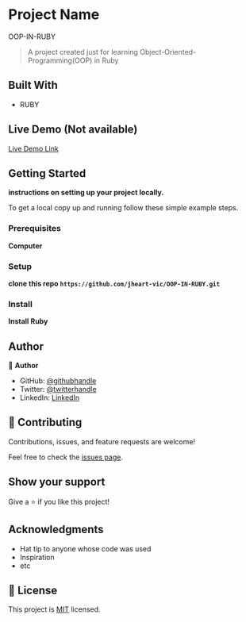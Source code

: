 # Project Name
OOP-IN-RUBY
> A project created just for learning Object-Oriented-Programming(OOP) in Ruby

## Built With

- RUBY

## Live Demo (Not available)

[Live Demo Link](https://livedemo.com)


## Getting Started

**instructions on setting up your project locally.**


To get a local copy up and running follow these simple example steps.

### Prerequisites
**Computer**
### Setup
**clone this repo `https://github.com/jheart-vic/OOP-IN-RUBY.git`**
### Install

**Install Ruby**

## Author

👤 **Author**

- GitHub: [@githubhandle](https://github.com/jheart-vic)
- Twitter: [@twitterhandle](https://twitter.com/Victorjheart)
- LinkedIn: [LinkedIn](https://www.linkedin.com/in/victor-chiemerie-302a97230/)


## 🤝 Contributing

Contributions, issues, and feature requests are welcome!

Feel free to check the [issues page](https://github.com/jheart-vic/OOP-IN-RUBY/issues).

## Show your support

Give a ⭐️ if you like this project!

## Acknowledgments

- Hat tip to anyone whose code was used
- Inspiration
- etc

## 📝 License

This project is [MIT](./LICENSE) licensed.
